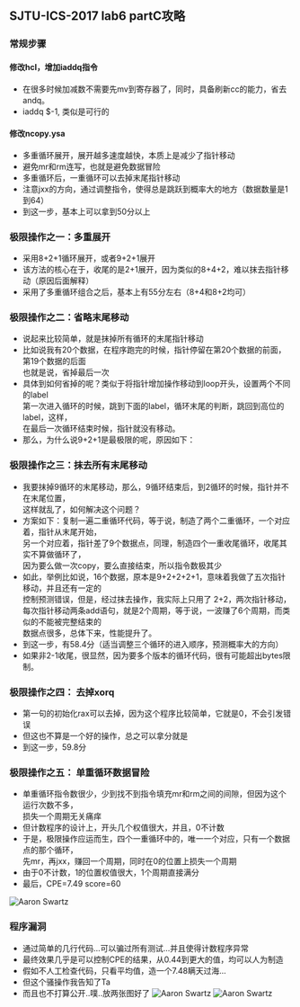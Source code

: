 ## SJTU-ICS-2017 lab6 partC攻略 
### 常规步骤
#### 修改hcl，增加iaddq指令  
* 在很多时候加减数不需要先mv到寄存器了，同时，具备刷新cc的能力，省去andq。  
* iaddq $-1, 类似是可行的
#### 修改ncopy.ysa
* 多重循环展开，展开越多速度越快，本质上是减少了指针移动
* 避免mr和rm连写，也就是避免数据冒险
* 多重循环后，一重循环可以去掉末尾指针移动
* 注意jxx的方向，通过调整指令，使得总是跳跃到概率大的地方（数据数量是1到64）
* 到这一步，基本上可以拿到50分以上

### 极限操作之一：多重展开
* 采用8+2+1循环展开，或者9+2+1展开
* 该方法的核心在于，收尾的是2+1展开，因为类似的8+4+2，难以抹去指针移动（原因后面解释）
* 采用了多重循环组合之后，基本上有55分左右（8+4和8+2均可）

### 极限操作之二：省略末尾移动
* 说起来比较简单，就是抹掉所有循环的末尾指针移动
* 比如说我有20个数据，在程序跑完的时候，指针停留在第20个数据的前面，第19个数据的后面  
也就是说，省掉最后一次
* 具体到如何省掉的呢？类似于将指针增加操作移动到loop开头，设置两个不同的label  
第一次进入循环的时候，跳到下面的label，循环末尾的判断，跳回到高位的label，这样，  
在最后一次循环结束时候，指针就没有移动。
* 那么，为什么说9+2+1是最极限的呢，原因如下：

### 极限操作之三：抹去所有末尾移动
* 我要抹掉9循环的末尾移动，那么，9循环结束后，到2循环的时候，指针并不在末尾位置，  
这样就乱了，如何解决这个问题？
* 方案如下：复制一遍二重循环代码，等于说，制造了两个二重循环，一个对应着，指针从末尾开始，  
另一个对应着，指针差了9个数据点，同理，制造四个一重收尾循环，收尾其实不算做循环了，  
因为要么做一次copy，要么直接结束，所以指令数极其少
* 如此，举例比如说，16个数据，原本是9+2+2+2+1，意味着我做了五次指针移动，并且还有一定的  
控制预测错误，但是，经过抹去操作，我实际上只用了 2+2，两次指针移动，  
每次指针移动两条add语句，就是2个周期，等于说，一波赚了6个周期，而类似的不能被完整结束的  
数据点很多，总体下来，性能提升了。
* 到这一步，有58.4分（适当调整三个循环的进入顺序，预测概率大的方向）
* 如果非2-1收尾，很显然，因为要多个版本的循环代码，很有可能超出bytes限制。

### 极限操作之四： 去掉xorq
* 第一句的初始化rax可以去掉，因为这个程序比较简单，它就是0，不会引发错误
* 但这也不算是一个好的操作，总之可以拿分就是
* 到这一步，59.8分

### 极限操作之五： 单重循环数据冒险
* 单重循环指令数很少，少到找不到指令填充mr和rm之间的间隙，但因为这个运行次数不多，  
损失一个周期无关痛痒
* 但计数程序的设计上，开头几个权值很大，并且，0不计数
* 于是，极限操作应运而生，四个一重循环中的，唯一一个对应，只有一个数据点的那个循环，  
先mr，再jxx，赚回一个周期，同时在0的位置上损失一个周期
* 由于0不计数，1的位置权值很大，1个周期直接满分
* 最后，CPE=7.49 score=60  

![Aaron Swartz](https://raw.githubusercontent.com/Veiasai/ics-2017-lab6/master/QQ%E5%9B%BE%E7%89%8720171219125116.png)

### 程序漏洞
* 通过简单的几行代码...可以骗过所有测试...并且使得计数程序异常
* 最终效果几乎是可以控制CPE的结果，从0.44到更大的值，均可以人为制造
* 假如不人工检查代码，只看平均值，造一个7.48瞒天过海...
* 但这个骚操作我告知了Ta
* 而且也不打算公开..噗..放两张图好了
![Aaron Swartz](https://raw.githubusercontent.com/Veiasai/ics-2017-lab6/master/QQ%E5%9B%BE%E7%89%8720171219124822.png)
![Aaron Swartz](https://raw.githubusercontent.com/Veiasai/ics-2017-lab6/master/QQ%E5%9B%BE%E7%89%8720171219124831.png)